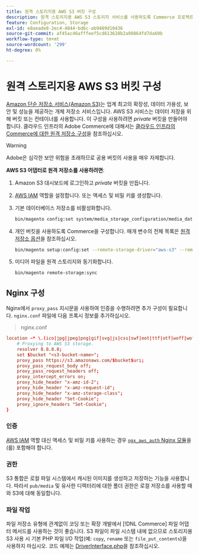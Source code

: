 ```yaml
---
title: 원격 스토리지용 AWS S3 버킷 구성
description: 원격 스토리지용 AWS S3 스토리지 서비스를 사용하도록 Commerce 프로젝트를 구성합니다.
feature: Configuration, Storage
exl-id: e8aeade8-2ec4-4844-bd6c-ab9489d10436
source-git-commit: af45ac46afffeef5cd613628b2a98864fd7da69b
workflow-type: tm+mt
source-wordcount: '299'
ht-degree: 0%

---
```


# 원격 스토리지용 AWS S3 버킷 구성

[Amazon 단순 저장소 서비스(Amazon S3)][AWS S3]는 업계 최고의 확장성, 데이터 가용성, 보안 및 성능을 제공하는 개체 저장소 서비스입니다. AWS S3 서비스는 데이터 저장을 위해 버킷 또는 컨테이너를 사용합니다. 이 구성을 사용하려면 _private_ 버킷을 만들어야 합니다. 클라우드 인프라의 Adobe Commerce에 대해서는 [클라우드 인프라의 Commerce에 대한 원격 저장소 구성](cloud-support.md)을 참조하십시오.

>[!WARNING]
>
>Adobe은 심각한 보안 위험을 초래하므로 공용 버킷의 사용을 매우 자제합니다.

**AWS S3 어댑터로 원격 저장소를 사용하려면**:

1. Amazon S3 대시보드에 로그인하고 _private_ 버킷을 만듭니다.

1. [AWS IAM] 역할을 설정합니다. 또는 액세스 및 비밀 키를 생성합니다.

1. 기본 데이터베이스 저장소를 비활성화합니다.

   ```bash
   bin/magento config:set system/media_storage_configuration/media_database 0
   ```

1. 개인 버킷을 사용하도록 Commerce을 구성합니다. 매개 변수의 전체 목록은 [원격 저장소 옵션](remote-storage.md#remote-storage-options)을 참조하십시오.

   ```bash
   bin/magento setup:config:set --remote-storage-driver="aws-s3" --remote-storage-bucket="<bucket-name>" --remote-storage-region="<region-name>" --remote-storage-prefix="<optional-prefix>" --remote-storage-key=<optional-access-key> --remote-storage-secret=<optional-secret-key> -n
   ```

1. 미디어 파일을 원격 스토리지와 동기화합니다.

   ```bash
   bin/magento remote-storage:sync
   ```

## Nginx 구성

Nginx에서 `proxy_pass` 지시문을 사용하여 인증을 수행하려면 추가 구성이 필요합니다. `nginx.conf` 파일에 다음 프록시 정보를 추가하십시오.

>nginx.conf

```conf
location ~* \.(ico|jpg|jpeg|png|gif|svg|js|css|swf|eot|ttf|otf|woff|woff2)$ {
    # Proxying to AWS S3 storage.
    resolver 8.8.8.8;
    set $bucket "<s3-bucket-name>";
    proxy_pass https://s3.amazonaws.com/$bucket$uri;
    proxy_pass_request_body off;
    proxy_pass_request_headers off;
    proxy_intercept_errors on;
    proxy_hide_header "x-amz-id-2";
    proxy_hide_header "x-amz-request-id";
    proxy_hide_header "x-amz-storage-class";
    proxy_hide_header "Set-Cookie";
    proxy_ignore_headers "Set-Cookie";
}
```

### 인증

[AWS IAM] 역할 대신 액세스 및 비밀 키를 사용하는 경우 [`ngx_aws_auth` Nginx 모듈][ngx repo]을(를) 포함해야 합니다.

### 권한

S3 통합은 로컬 파일 시스템에서 캐시된 이미지를 생성하고 저장하는 기능을 사용합니다. 따라서 `pub/media` 및 유사한 디렉터리에 대한 폴더 권한은 로컬 저장소를 사용할 때와 S3에 대해 동일합니다.

### 파일 작업

파일 저장소 유형에 관계없이 코딩 또는 확장 개발에서 [!DNL Commerce] 파일 어댑터 메서드를 사용하는 것이 좋습니다. S3 파일이 파일 시스템 내에 없으므로 스토리지용 S3 사용 시 기본 PHP 파일 I/O 작업(예: `copy`, `rename` 또는 `file_put_contents`)을 사용하지 마십시오. 코드 예제는 [DriverInterface.php](https://github.com/magento/magento2/blob/2.4-develop/lib/internal/Magento/Framework/Filesystem/DriverInterface.php#L18)을 참조하십시오.

<!-- link definitions -->

[AWS S3]: https://aws.amazon.com/s3
[AWS IAM]: https://aws.amazon.com/iam/
[ngx repo]: https://github.com/anomalizer/ngx_aws_auth
